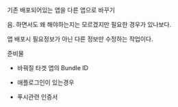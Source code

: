 기존 배포되어있는 앱을 다른 앱으로 바꾸기

음. 하면서도 왜 해야하는지는 모르겠지만 필요한 경우가 있나보다.



앱 배포시 필요정보가 아닌 다른 정보만 수정하는 작업이다. 

준비물
- 바꿔질 타겟 앱의 Bundle ID
- 애플로그인이 있는경우

- 푸시관련 인증서


